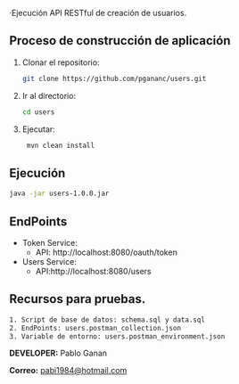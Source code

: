 ·Ejecución API RESTful de creación de usuarios.

## Proceso de construcción de aplicación

1. Clonar el repositorio:

   ```bash
   git clone https://github.com/pgananc/users.git

   ```

2. Ir al directorio:

   ```bash
   cd users
3. Ejecutar:

   ```bash
    mvn clean install
    ```
## Ejecución
 ```bash
java -jar users-1.0.0.jar
 ```
## EndPoints
- Token Service:
  - API: http://localhost:8080/oauth/token
- Users Service:
  - API:http://localhost:8080/users
    
## Recursos para pruebas.

```bash
1. Script de base de datos: schema.sql y data.sql
2. EndPoints: users.postman_collection.json
3. Variable de entorno: users.postman_environment.json

```




**DEVELOPER:** Pablo Ganan

**Correo:** pabi1984@hotmail.com
